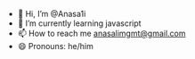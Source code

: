 - 👋 Hi, I’m @Anasa1i
- 🌱 I’m currently learning javascript
- 📫 How to reach me anasalimgmt@gmail.com
- 😄 Pronouns: he/him


<!---
Anasa1i/Anasa1i is a ✨ special ✨ repository because its `README.md` (this file) appears on your GitHub profile.
You can click the Preview link to take a look at your changes.
--->
